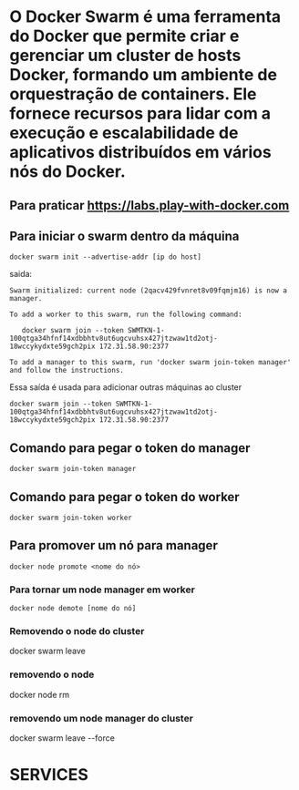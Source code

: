 # O Docker Swarm é uma ferramenta do Docker que permite criar e gerenciar um cluster de hosts Docker, formando um ambiente de orquestração de containers. Ele fornece recursos para lidar com a execução e escalabilidade de aplicativos distribuídos em vários nós do Docker.

## Para praticar https://labs.play-with-docker.com

## Para iniciar o swarm dentro da máquina
```
docker swarm init --advertise-addr [ip do host]
```
saida:
``````
Swarm initialized: current node (2qacv429fvnret8v09fqmjm16) is now a manager.

To add a worker to this swarm, run the following command:

   docker swarm join --token SWMTKN-1-100qtga34hfnf14xdbbhtv8ut6ugcvuhsx427jtzwaw1td2otj-18wccykydxte59gch2pix 172.31.58.90:2377

To add a manager to this swarm, run 'docker swarm join-token manager' and follow the instructions.
``````
Essa saída é usada para adicionar outras máquinas ao cluster
```
docker swarm join --token SWMTKN-1-100qtga34hfnf14xdbbhtv8ut6ugcvuhsx427jtzwaw1td2otj-18wccykydxte59gch2pix 172.31.58.90:2377
```

## Comando para pegar o token do manager
```
docker swarm join-token manager
```
## Comando para pegar o token do worker
```
docker swarm join-token worker
```
## Para promover um nó para manager
```
docker node promote <nome do nó>
```
### Para tornar um node manager em worker
```
docker node demote [nome do nó]
```

### Removendo o node do cluster
docker swarm leave
### removendo o node
docker node rm

### removendo um node manager do cluster
docker swarm leave --force


# SERVICES
